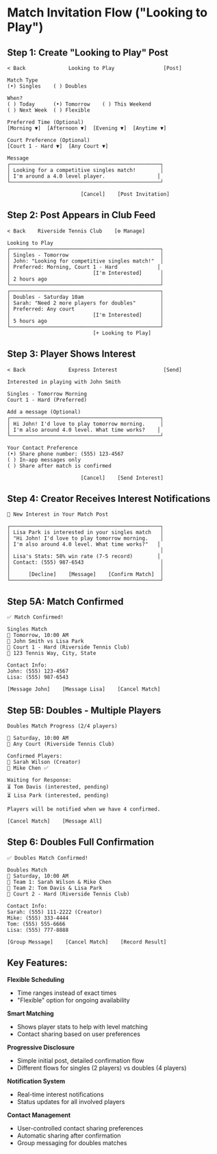 # Match Invitation Flow ("Looking to Play")

## Step 1: Create "Looking to Play" Post
```
< Back              Looking to Play                [Post]

Match Type
(•) Singles    ( ) Doubles

When?
( ) Today      (•) Tomorrow    ( ) This Weekend
( ) Next Week  ( ) Flexible

Preferred Time (Optional)
[Morning ▼]  [Afternoon ▼]  [Evening ▼]  [Anytime ▼]

Court Preference (Optional)
[Court 1 - Hard ▼]  [Any Court ▼]

Message
┌─────────────────────────────────────────────────┐
│ Looking for a competitive singles match!        │
│ I'm around a 4.0 level player.                 │
└─────────────────────────────────────────────────┘

                        [Cancel]    [Post Invitation]
```

## Step 2: Post Appears in Club Feed
```
< Back    Riverside Tennis Club    [⚙️ Manage]

Looking to Play
┌─────────────────────────────────────────────────┐
│ Singles - Tomorrow                              │
│ John: "Looking for competitive singles match!"  │
│ Preferred: Morning, Court 1 - Hard             │
│                           [I'm Interested]      │
│ 2 hours ago                                     │
└─────────────────────────────────────────────────┘
┌─────────────────────────────────────────────────┐
│ Doubles - Saturday 10am                         │
│ Sarah: "Need 2 more players for doubles"        │
│ Preferred: Any court                            │
│                           [I'm Interested]      │
│ 5 hours ago                                     │
└─────────────────────────────────────────────────┘
                            [+ Looking to Play]
```

## Step 3: Player Shows Interest
```
< Back              Express Interest               [Send]

Interested in playing with John Smith

Singles - Tomorrow Morning
Court 1 - Hard (Preferred)

Add a message (Optional)
┌─────────────────────────────────────────────────┐
│ Hi John! I'd love to play tomorrow morning.     │
│ I'm also around 4.0 level. What time works?    │
└─────────────────────────────────────────────────┘

Your Contact Preference
(•) Share phone number: (555) 123-4567
( ) In-app messages only
( ) Share after match is confirmed

                        [Cancel]    [Send Interest]
```

## Step 4: Creator Receives Interest Notifications
```
🔴 New Interest in Your Match Post

┌─────────────────────────────────────────────────┐
│ Lisa Park is interested in your singles match   │
│ "Hi John! I'd love to play tomorrow morning.    │
│ I'm also around 4.0 level. What time works?"   │
│                                                 │
│ Lisa's Stats: 58% win rate (7-5 record)        │
│ Contact: (555) 987-6543                         │
│                                                 │
│      [Decline]    [Message]    [Confirm Match]  │
└─────────────────────────────────────────────────┘
```

## Step 5A: Match Confirmed
```
✅ Match Confirmed!

Singles Match
📅 Tomorrow, 10:00 AM
👥 John Smith vs Lisa Park  
🎾 Court 1 - Hard (Riverside Tennis Club)
📍 123 Tennis Way, City, State

Contact Info:
John: (555) 123-4567
Lisa: (555) 987-6543

[Message John]    [Message Lisa]    [Cancel Match]
```

## Step 5B: Doubles - Multiple Players
```
Doubles Match Progress (2/4 players)

📅 Saturday, 10:00 AM
🎾 Any Court (Riverside Tennis Club)

Confirmed Players:
👥 Sarah Wilson (Creator)
👥 Mike Chen ✅

Waiting for Response:
⏳ Tom Davis (interested, pending)
⏳ Lisa Park (interested, pending)

Players will be notified when we have 4 confirmed.

[Cancel Match]    [Message All]
```

## Step 6: Doubles Full Confirmation
```
✅ Doubles Match Confirmed!

Doubles Match
📅 Saturday, 10:00 AM
👥 Team 1: Sarah Wilson & Mike Chen
👥 Team 2: Tom Davis & Lisa Park
🎾 Court 2 - Hard (Riverside Tennis Club)

Contact Info:
Sarah: (555) 111-2222 (Creator)
Mike: (555) 333-4444
Tom: (555) 555-6666
Lisa: (555) 777-8888

[Group Message]    [Cancel Match]    [Record Result]
```

## Key Features:

**Flexible Scheduling**
- Time ranges instead of exact times
- "Flexible" option for ongoing availability

**Smart Matching**
- Shows player stats to help with level matching
- Contact sharing based on user preferences

**Progressive Disclosure**
- Simple initial post, detailed confirmation flow
- Different flows for singles (2 players) vs doubles (4 players)

**Notification System**
- Real-time interest notifications
- Status updates for all involved players

**Contact Management**
- User-controlled contact sharing preferences
- Automatic sharing after confirmation
- Group messaging for doubles matches